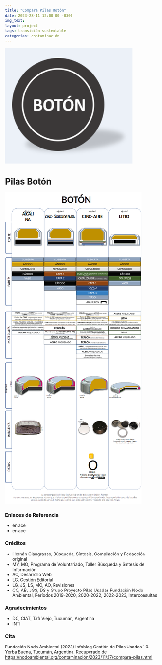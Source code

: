```yaml
---
title: "Compara Pilas Botón"
date: 2023-28-11 12:00:00 -0300
img_text: 
layout: project
tags: transición sustentable
categories: contaminación
---
```


![pilaboton](/assets/images/post/06pilaboton.png)

<!--section-->

# Pilas Botón

![comppb](/assets/images/post/06comparapilaboton.png)




### Enlaces de Referencia  

- enlace
- enlace

### Créditos  

- Hernán Giangrasso, Búsqueda, Síntesis, Compilación y Redacción original  
- MV, MO, Programa de Voluntariado, Taller Búsqueda y Síntesis de Información  
- AO, Desarrollo Web  
- LG, Gestión Editorial  
- LG, JS, LS, MO, AO, Revisiones  
- CO, AB, JGS, DS y Grupo Proyecto Pilas Usadas Fundación Nodo Ambiental, Períodos 2019-2020, 2020-2022, 2022-2023, Interconsultas

### Agradecimientos  

- DC, CIAT, Tafí Viejo, Tucumán, Argentina
- INTI

### Cita  

Fundación Nodo Ambiental (2023) Infoblog Gestión de Pilas Usadas 1.0. Yerba Buena, Tucumán, Argentina. Recuperado de <https://nodoambiental.org/contaminación/2023/11/27/compara-pilas.html>

